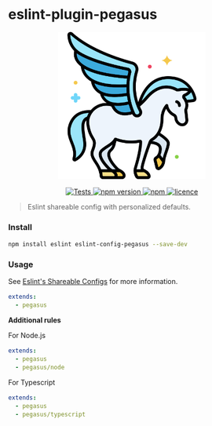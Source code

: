 # eslint-plugin-pegasus

<p align="center">
  <a href="https://github.com/sibiraj-s/eslint-config-pegasus">
   <img src="./assets/pegasus.png" alt="pegasus" height="300">
  </a>
</p>
<p align="center">
  <a href="https://github.com/sibiraj-s/eslint-config-pegasus/actions">
    <img alt="Tests" src="https://github.com/sibiraj-s/eslint-config-pegasus/workflows/Tests/badge.svg">
  </a>
  <a href="https://www.npmjs.com/package/eslint-config-pegasus">
    <img alt="npm version" src="https://badgen.net/npm/v/eslint-config-pegasus">
  </a>
  <a href="https://www.npmjs.com/package/eslint-config-pegasus">
    <img alt="npm" src="https://badgen.net/npm/dt/eslint-config-pegasus">
  </a>
  <a href="https://github.com/sibiraj-s/eslint-config-pegasus/blob/master/LICENSE">
    <img alt="licence" src="https://badgen.net/npm/license/eslint-config-pegasus">
  </a>
</p>

> Eslint shareable config with personalized defaults.

### Install

```bash
npm install eslint eslint-config-pegasus --save-dev
```

### Usage

See [Eslint's Shareable Configs](https://eslint.org/docs/developer-guide/shareable-configs) for more information.

```yml
extends:
  - pegasus
```

**Additional rules**

For Node.js

```yml
extends:
  - pegasus
  - pegasus/node
```

For Typescript

```yml
extends:
  - pegasus
  - pegasus/typescript
```
